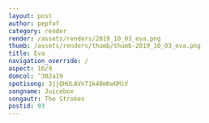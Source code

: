 ```yaml
---
layout: post
author: pepfof
category: render
render: /assets/renders/2019_10_03_eva.png
thumb: /assets/renders/thumb/thumb-2019_10_03_eva.png
title: Eva
navigation_override: /
aspect: 16/9
domcol: ^302a19
spotisong: 3jjQHULAVn71k40mKwGMiV
songname: Juicebox
songautr: The Strokes
postid: 93
---
```


<!--USER BEGIN 1-->

<!--USER END 1-->

<!--more-->
<!--USER BEGIN 2-->

<!--USER END 2-->

